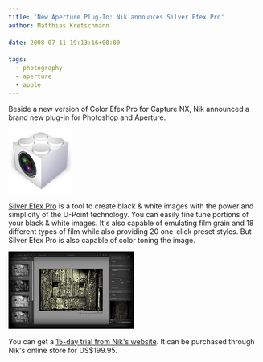 ```yaml
---
title: 'New Aperture Plug-In: Nik announces Silver Efex Pro'
author: Matthias Kretschmann

date: 2008-07-11 19:13:16+00:00

tags:
  - photography
  - aperture
  - apple
---
```


Beside a new version of Color Efex Pro for Capture NX, Nik announced a brand new plug-in for Photoshop and Aperture.

![image](../media/aperture-plugin128.png)

[Silver Efex Pro](http://www.niksoftware.com/silverefexpro/usa/entry.php) is a tool to create black & white images with the power and simplicity of the U-Point technology. You can easily fine tune portions of your black & white images. It's also capable of emulating film grain and 18 different types of film while also providing 20 one-click preset styles. But Silver Efex Pro is also capable of color toning the image.

[![Nik Silver Efex Pro UI](../media/nik_silverefex_thumb.png)](../media/nik_silverefex.png)

You can get a [15-day trial from Nik's website](http://www.niksoftware.com/site/cont_index.php?nav_top=367&cms_child=__demo&productId=262). It can be purchased through Nik's online store for US\$199.95.
